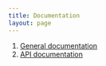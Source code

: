 ```yaml
---
title: Documentation
layout: page
---
```


1. [General documentation](https://github.com/nuspell/nuspell/wiki)
2. [API documentation](api/index.html)
